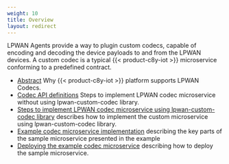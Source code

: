 ```yaml
---
weight: 10
title: Overview
layout: redirect
---
```


LPWAN Agents provide a way to plugin custom codecs, capable of encoding and decoding the device payloads to and from the LPWAN devices. 
A custom codec is a typical {{< product-c8y-iot >}} microservice conforming to a predefined contract.



* [Abstract](#abstract) Why {{< product-c8y-iot >}} platform supports LPWAN Codecs.
* [Codec API definitions](#codec-api-definition) Steps to implement LPWAN codec microservice without using lpwan-custom-codec library.
* [Steps to implement LPWAN codec microservice using lpwan-custom-codec library](#steps-to-implement-custom-codec-microservice) describes how to implement the custom microservice using lpwan-custom-codec library.
* [Example codec microservice implementation](#sample-codec-microservice-implementation) describing the key parts of the sample microservice presented in the example
* [Deploying the example codec microservice](#deploying-the-example-codec-microservice) describing how to deploy the sample microservice.
